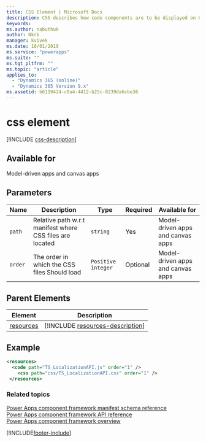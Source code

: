 ```yaml
---
title: CSS Element | Microsoft Docs
description: CSS describes how code components are to be displayed on UI.
keywords:
ms.author: nabuthuk
author: Nkrb
manager: kvivek
ms.date: 10/01/2019
ms.service: "powerapps"
ms.suite: ""
ms.tgt_pltfrm: ""
ms.topic: "article"
applies_to: 
  - "Dynamics 365 (online)"
  - "Dynamics 365 Version 9.x"
ms.assetid: b6119424-c0a4-4412-b25c-8239da6cbe36
---
```


# css element

[!INCLUDE [css-description](includes/css-description.md)]

## Available for

Model-driven apps and canvas apps

## Parameters

|Name|Description|Type|Required|Available for|
|--|--|--|--|-----|
|`path`|Relative path w.r.t manifest where CSS files are located|`string`|Yes|Model-driven apps and canvas apps |
|`order`|The order in which the CSS files Should load|`Positive integer`|Optional|Model-driven apps and canvas apps |

## Parent Elements

|Element|Description|
|--|--|
|[resources](resources.md)|[!INCLUDE [resources-description](includes/resources-description.md)]|

## Example

```xml
<resources>
  <code path="TS_LocalizationAPI.js" order="1" />
	<css path="css/TS_LocalizationAPI.css" order="1" />
 </resources>
```

### Related topics

[Power Apps component framework manifest schema reference](index.md)<br/>
[Power Apps component framework API reference](../reference/index.md)<br/>
[Power Apps component framework overview](../overview.md)


[!INCLUDE[footer-include](../../../includes/footer-banner.md)]